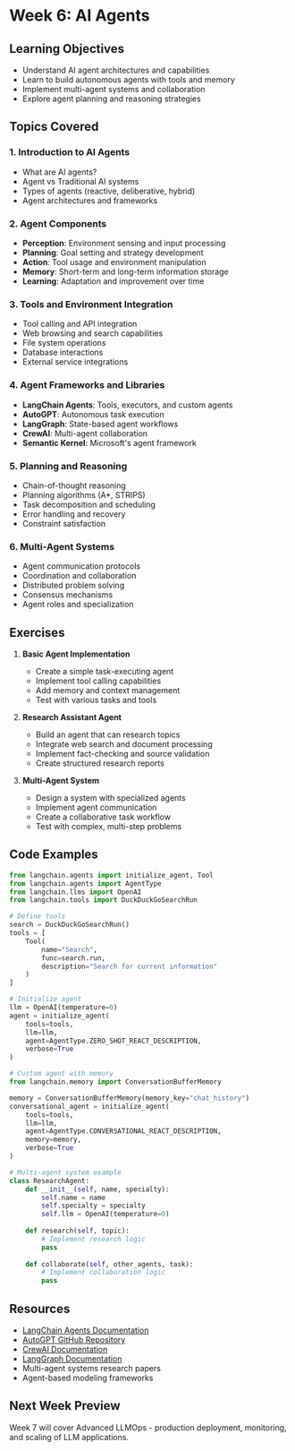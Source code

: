 # Week 6: AI Agents

## Learning Objectives
- Understand AI agent architectures and capabilities
- Learn to build autonomous agents with tools and memory
- Implement multi-agent systems and collaboration
- Explore agent planning and reasoning strategies

## Topics Covered

### 1. Introduction to AI Agents
- What are AI agents?
- Agent vs Traditional AI systems
- Types of agents (reactive, deliberative, hybrid)
- Agent architectures and frameworks

### 2. Agent Components
- **Perception**: Environment sensing and input processing
- **Planning**: Goal setting and strategy development
- **Action**: Tool usage and environment manipulation
- **Memory**: Short-term and long-term information storage
- **Learning**: Adaptation and improvement over time

### 3. Tools and Environment Integration
- Tool calling and API integration
- Web browsing and search capabilities
- File system operations
- Database interactions
- External service integrations

### 4. Agent Frameworks and Libraries
- **LangChain Agents**: Tools, executors, and custom agents
- **AutoGPT**: Autonomous task execution
- **LangGraph**: State-based agent workflows
- **CrewAI**: Multi-agent collaboration
- **Semantic Kernel**: Microsoft's agent framework

### 5. Planning and Reasoning
- Chain-of-thought reasoning
- Planning algorithms (A*, STRIPS)
- Task decomposition and scheduling
- Error handling and recovery
- Constraint satisfaction

### 6. Multi-Agent Systems
- Agent communication protocols
- Coordination and collaboration
- Distributed problem solving
- Consensus mechanisms
- Agent roles and specialization

## Exercises

1. **Basic Agent Implementation**
   - Create a simple task-executing agent
   - Implement tool calling capabilities
   - Add memory and context management
   - Test with various tasks and tools

2. **Research Assistant Agent**
   - Build an agent that can research topics
   - Integrate web search and document processing
   - Implement fact-checking and source validation
   - Create structured research reports

3. **Multi-Agent System**
   - Design a system with specialized agents
   - Implement agent communication
   - Create a collaborative task workflow
   - Test with complex, multi-step problems

## Code Examples

```python
from langchain.agents import initialize_agent, Tool
from langchain.agents import AgentType
from langchain.llms import OpenAI
from langchain.tools import DuckDuckGoSearchRun

# Define tools
search = DuckDuckGoSearchRun()
tools = [
    Tool(
        name="Search",
        func=search.run,
        description="Search for current information"
    )
]

# Initialize agent
llm = OpenAI(temperature=0)
agent = initialize_agent(
    tools=tools,
    llm=llm,
    agent=AgentType.ZERO_SHOT_REACT_DESCRIPTION,
    verbose=True
)

# Custom agent with memory
from langchain.memory import ConversationBufferMemory

memory = ConversationBufferMemory(memory_key="chat_history")
conversational_agent = initialize_agent(
    tools=tools,
    llm=llm,
    agent=AgentType.CONVERSATIONAL_REACT_DESCRIPTION,
    memory=memory,
    verbose=True
)

# Multi-agent system example
class ResearchAgent:
    def __init__(self, name, specialty):
        self.name = name
        self.specialty = specialty
        self.llm = OpenAI(temperature=0)
    
    def research(self, topic):
        # Implement research logic
        pass
    
    def collaborate(self, other_agents, task):
        # Implement collaboration logic
        pass
```

## Resources
- [LangChain Agents Documentation](https://python.langchain.com/api_reference/core/agents.html)
- [AutoGPT GitHub Repository](https://github.com/Significant-Gravitas/AutoGPT)
- [CrewAI Documentation](https://docs.crewai.com/)
- [LangGraph Documentation](https://langchain-ai.github.io/langgraph/)
- Multi-agent systems research papers
- Agent-based modeling frameworks

## Next Week Preview
Week 7 will cover Advanced LLMOps - production deployment, monitoring, and scaling of LLM applications.
